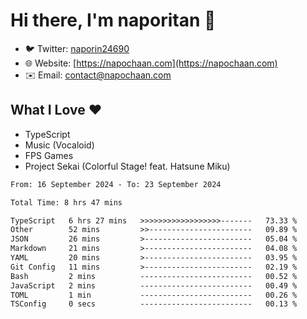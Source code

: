 # Hi there, I'm naporitan 👋

- 🐦 Twitter: [naporin24690](https://twitter.com/naporin24690)
- 🌐 Website: [https://napochaan.com](https://napochaan.com)
- ✉️ Email: [contact@napochaan.com](mailto:contact@napochaan.com)

## What I Love ❤️
- TypeScript
- Music (Vocaloid)
- FPS Games
- Project Sekai (Colorful Stage! feat. Hatsune Miku)

<!--START_SECTION:waka-->

```txt
From: 16 September 2024 - To: 23 September 2024

Total Time: 8 hrs 47 mins

TypeScript   6 hrs 27 mins   >>>>>>>>>>>>>>>>>>-------   73.33 %
Other        52 mins         >>-----------------------   09.89 %
JSON         26 mins         >------------------------   05.04 %
Markdown     21 mins         >------------------------   04.08 %
YAML         20 mins         >------------------------   03.95 %
Git Config   11 mins         >------------------------   02.19 %
Bash         2 mins          -------------------------   00.52 %
JavaScript   2 mins          -------------------------   00.49 %
TOML         1 min           -------------------------   00.26 %
TSConfig     0 secs          -------------------------   00.13 %
```

<!--END_SECTION:waka-->

